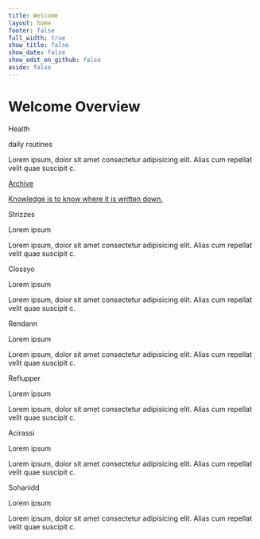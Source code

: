 ```yaml
---
title: Welcome
layout: home
footer: false
full_width: true
show_title: false
show_date: false
show_edit_on_github: false
aside: false
--- 
```


<div target="flipCards">
<div class="wrapper">
  <h1>Welcome Overview</h1>
  <div class="cols">
			<div class="col" ontouchstart="this.classList.toggle('hover');">
				<div class="container">
					<div class="front" style="background-image: url(https://unsplash.it/500/500/)">
						<div class="inner">
							<p>Health</p>
              <span>daily routines</span>
						</div>
					</div>
					<div class="back">
						<div class="inner">
						  <p>Lorem ipsum, dolor sit amet consectetur adipisicing elit. Alias cum repellat velit quae suscipit c.</p>
						</div>
					</div>
				</div>
			</div>
			<div class="col" ontouchstart="this.classList.toggle('hover');">
      <a href="/archive.html">
				<div class="container">
					<div class="front" style="url(https://unsplash.it/511/511/)">
						<div class="inner">
							<p>Archive</p>
              <span></span>
						</div>
					</div>
					<div class="back">
						<div class="inner">
							<p>Knowledge is to know where it is written down.</p>
						</div>
					</div>
				</div>
        </a>
			</div>
			<div class="col" ontouchstart="this.classList.toggle('hover');">
				<div class="container">
					<div class="front" style="background-image: url(https://unsplash.it/502/502/)">
						<div class="inner">
							<p>Strizzes</p>
              <span>Lorem ipsum</span>
						</div>
					</div>
					<div class="back">
						<div class="inner">
							<p>Lorem ipsum, dolor sit amet consectetur adipisicing elit. Alias cum repellat velit quae suscipit c.</p>
						</div>
					</div>
				</div>
			</div>
			<div class="col" ontouchstart="this.classList.toggle('hover');">
				<div class="container">
					<div class="front" style="background-image: url(https://unsplash.it/503/503/)">
						<div class="inner">
							<p>Clossyo</p>
              <span>Lorem ipsum</span>
						</div>
					</div>
					<div class="back">
						<div class="inner">
							<p>Lorem ipsum, dolor sit amet consectetur adipisicing elit. Alias cum repellat velit quae suscipit c.</p>
						</div>
					</div>
				</div>
			</div>
			<div class="col" ontouchstart="this.classList.toggle('hover');">
				<div class="container">
					<div class="front" style="background-image: url(https://unsplash.it/504/504/">
						<div class="inner">
							<p>Rendann</p>
              <span>Lorem ipsum</span>
						</div>
					</div>
					<div class="back">
						<div class="inner">
							<p>Lorem ipsum, dolor sit amet consectetur adipisicing elit. Alias cum repellat velit quae suscipit c.</p>
						</div>
					</div>
				</div>
			</div>
			<div class="col" ontouchstart="this.classList.toggle('hover');">
				<div class="container">
					<div class="front" style="background-image: url(https://unsplash.it/505/505/)">
						<div class="inner">
							<p>Reflupper</p>
              <span>Lorem ipsum</span>
						</div>
					</div>
					<div class="back">
						<div class="inner">
							<p>Lorem ipsum, dolor sit amet consectetur adipisicing elit. Alias cum repellat velit quae suscipit c.</p>
						</div>
					</div>
				</div>
			</div>
			<div class="col" ontouchstart="this.classList.toggle('hover');">
				<div class="container">
					<div class="front" style="background-image: url(https://unsplash.it/506/506/)">
						<div class="inner">
							<p>Acirassi</p>
              <span>Lorem ipsum</span>
						</div>
					</div>
					<div class="back">
						<div class="inner">
							<p>Lorem ipsum, dolor sit amet consectetur adipisicing elit. Alias cum repellat velit quae suscipit c.</p>
						</div>
					</div>
				</div>
			</div>
			<div class="col" ontouchstart="this.classList.toggle('hover');">
				<div class="container">
					<div class="front" style="background-image: url(https://unsplash.it/508/508/)">
						<div class="inner">
							<p>Sohanidd</p>
              <span>Lorem ipsum</span>
						</div>
					</div>
					<div class="back">
						<div class="inner">
							<p>Lorem ipsum, dolor sit amet consectetur adipisicing elit. Alias cum repellat velit quae suscipit c.</p>
						</div>
					</div>
				</div>
			</div>
		</div>
 </div>
 </div>










 